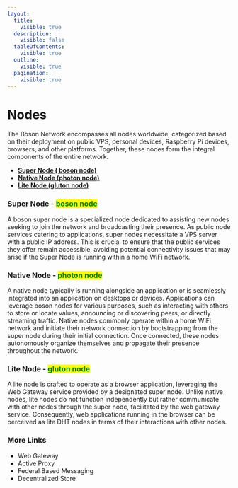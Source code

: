 ```yaml
---
layout:
  title:
    visible: true
  description:
    visible: false
  tableOfContents:
    visible: true
  outline:
    visible: true
  pagination:
    visible: true
---
```


# Nodes

The Boson Network encompasses all nodes worldwide, categorized based on their deployment on public VPS, personal devices, Raspberry Pi devices, browsers, and other platforms. Together, these nodes form the integral components of the entire network.

* [**Super Node ( boson node)**](nodes.md#super-node-boson-node)
* [**Native Node (photon node)**](nodes.md#native-node-photon-node)
* [**Lite Node (gluton node)**](nodes.md#lite-node-gluton-node)

### Super Node - <mark style="color:green;">boson node</mark>

A boson super node is a specialized node dedicated to assisting new nodes seeking to join the network and broadcasting their presence. As public node services catering to applications, super nodes necessitate a VPS server with a public IP address. This is crucial to ensure that the public services they offer remain accessible, avoiding potential connectivity issues that may arise if the Super Node is running within a home WiFi network.

### Native Node - <mark style="color:green;">photon node</mark>

A native node typically is running alongside an application or is seamlessly integrated into an application on desktops or devices. Applications can leverage boson nodes for various purposes, such as interacting with others to store or locate values, announcing or discovering peers, or directly streaming traffic. Native nodes commonly operate within a home WiFi network and initiate their network connection by bootstrapping from the super node during their initial connection. Once connected, these nodes autonomously organize themselves and propagate their presence throughout the network.

### Lite Node - <mark style="color:green;">gluton node</mark>

A lite node is crafted to operate as a browser application, leveraging the Web Gateway service provided by a designated super node. Unlike native nodes, lite nodes do not function independently but rather communicate with other nodes through the super node, facilitated by the web gateway service. Consequently, web applications running in the browser can be perceived as lite DHT nodes in terms of their interactions with other nodes.

### More Links

* Web Gateway
* Active Proxy
* Federal Based Messaging
* Decentralized Store
